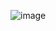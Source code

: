 ![image](https://github.com/karinz112/sidebar-project/assets/64262016/b47002a5-9363-4475-8c2b-9b5b6e1910b4)
